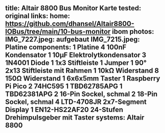 title: Altair 8800 Bus Monitor Karte
tested: original
links:
    home: https://github.com/dhansel/Altair8800-IOBus/tree/main/10-bus-monitor
    ibom
photos:
    IMG_7227.jpeg: aufgebaut
    IMG_7215.jpeg: Platine
components:
    1 Platine
    4 100nF Kondensator
    1 10µF Elektrolytkondensator
    3 1N4001 Diode
    1 1x3 Stiftleiste
    1 Jumper
    1 90° 2x13 Stiftleiste mit Rahmen
    1 10kΩ Widerstand
    8 150Ω Widerstand
    1 6x6x5mm Taster
    1 Raspberry Pi Pico
    2 74HC595
    1 TBD62785APG
    1 TBD62381APG
    2 16-Pin Sockel, schmal
    2 18-Pin Sockel, schmal
    4 LTD-4708JR 2x7-Segment Display
    1 EN12-HS22AF20 24-Stufen Drehimpulsgeber mit Taster
systems:
    Altair 8800
---
